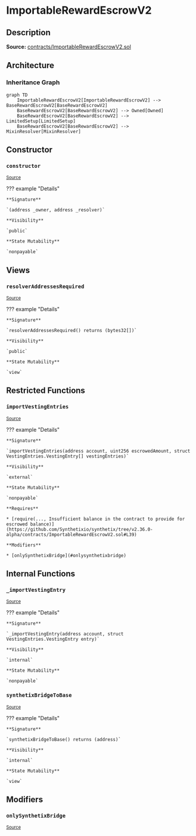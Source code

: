 # ImportableRewardEscrowV2

## Description

**Source:** [contracts/ImportableRewardEscrowV2.sol](https://github.com/Synthetixio/synthetix/tree/v2.36.0-alpha/contracts/ImportableRewardEscrowV2.sol)

## Architecture

### Inheritance Graph

```mermaid
graph TD
    ImportableRewardEscrowV2[ImportableRewardEscrowV2] --> BaseRewardEscrowV2[BaseRewardEscrowV2]
    BaseRewardEscrowV2[BaseRewardEscrowV2] --> Owned[Owned]
    BaseRewardEscrowV2[BaseRewardEscrowV2] --> LimitedSetup[LimitedSetup]
    BaseRewardEscrowV2[BaseRewardEscrowV2] --> MixinResolver[MixinResolver]

```

## Constructor

### `constructor`

<sub>[Source](https://github.com/Synthetixio/synthetix/tree/v2.36.0-alpha/contracts/ImportableRewardEscrowV2.sol#L15)</sub>

??? example "Details"

    **Signature**

    `(address _owner, address _resolver)`

    **Visibility**

    `public`

    **State Mutability**

    `nonpayable`

## Views

### `resolverAddressesRequired`

<sub>[Source](https://github.com/Synthetixio/synthetix/tree/v2.36.0-alpha/contracts/ImportableRewardEscrowV2.sol#L19)</sub>

??? example "Details"

    **Signature**

    `resolverAddressesRequired() returns (bytes32[])`

    **Visibility**

    `public`

    **State Mutability**

    `view`

## Restricted Functions

### `importVestingEntries`

<sub>[Source](https://github.com/Synthetixio/synthetix/tree/v2.36.0-alpha/contracts/ImportableRewardEscrowV2.sol#L32)</sub>

??? example "Details"

    **Signature**

    `importVestingEntries(address account, uint256 escrowedAmount, struct VestingEntries.VestingEntry[] vestingEntries)`

    **Visibility**

    `external`

    **State Mutability**

    `nonpayable`

    **Requires**

    * [require(..., Insufficient balance in the contract to provide for escrowed balance)](https://github.com/Synthetixio/synthetix/tree/v2.36.0-alpha/contracts/ImportableRewardEscrowV2.sol#L39)

    **Modifiers**

    * [onlySynthetixBridge](#onlysynthetixbridge)

## Internal Functions

### `_importVestingEntry`

<sub>[Source](https://github.com/Synthetixio/synthetix/tree/v2.36.0-alpha/contracts/ImportableRewardEscrowV2.sol#L52)</sub>

??? example "Details"

    **Signature**

    `_importVestingEntry(address account, struct VestingEntries.VestingEntry entry)`

    **Visibility**

    `internal`

    **State Mutability**

    `nonpayable`

### `synthetixBridgeToBase`

<sub>[Source](https://github.com/Synthetixio/synthetix/tree/v2.36.0-alpha/contracts/ImportableRewardEscrowV2.sol#L26)</sub>

??? example "Details"

    **Signature**

    `synthetixBridgeToBase() returns (address)`

    **Visibility**

    `internal`

    **State Mutability**

    `view`

## Modifiers

### `onlySynthetixBridge`

<sub>[Source](https://github.com/Synthetixio/synthetix/tree/v2.36.0-alpha/contracts/ImportableRewardEscrowV2.sol#L63)</sub>
